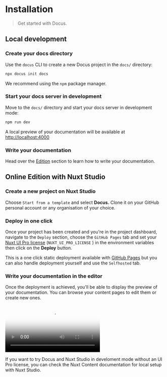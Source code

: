 # Installation

> Get started with Docus.

## Local development

<steps>

### Create your docs directory

Use the `docus` CLI to create a new Docus project in the `docs/` directory:

```bash [Terminal]
npx docus init docs
```

We recommend using the `npm` package manager.

### Start your docs server in development

Move to the `docs/` directory and start your docs server in development mode:

```bash [Terminal]
npm run dev
```

A local preview of your documentation will be available at [http://localhost:4000](http://localhost:4000)

### Write your documentation

Head over the [Edition](https://docus.dev/concepts/edition) section to learn how to write your documentation.

</steps>

## Online Edition with Nuxt Studio

<prose-steps>

### Create a new project on Nuxt Studio

Choose `Start from a template` and select **Docus.** Clone it on your GitHub personal account or any organisation of your choice.

### Deploy in one click

Once your project has been created and you're in the project dashboard, navigate to the `Deploy` section, choose the `GitHub Pages` tab and set your [Nuxt UI Pro license](https://ui.nuxt.com/pro/pricing) (`NUXT_UI_PRO_LICENSE` ) in the environment variables then click on the **Deploy** button.

<prose-note to="https://content.nuxt.com/docs/studio/setup#enable-the-full-editing-experience">

This is a one click static deployment available with [GitHub Pages](https://docs.github.com/en/pages/getting-started-with-github-pages/creating-a-github-pages-site) but you can also handle deployment yourself and use the `Selfhosted` tab.

</prose-note>

### Write your documentation in the editor

Once the deployment is achieved, you'll be able to display the preview of your documentation. You can browse your content pages to edit them or create new ones.

<video :controls="true" :loop="true" poster="https://res.cloudinary.com/nuxt/video/upload/v1747230893/studio/wzt9zfmdvk7hgmdx3cnt.jpg" src="https://res.cloudinary.com/nuxt/video/upload/v1747230893/studio/wzt9zfmdvk7hgmdx3cnt.mp4">



</video>
</prose-steps>

<prose-tip to="https://content.nuxt.com/docs/studio/debug">

If you want to try Docus and Nuxt Studio in develoment mode without an UI Pro license, you can check the Nuxt Content documentation for local setup with Nuxt Studio.

</prose-tip>
